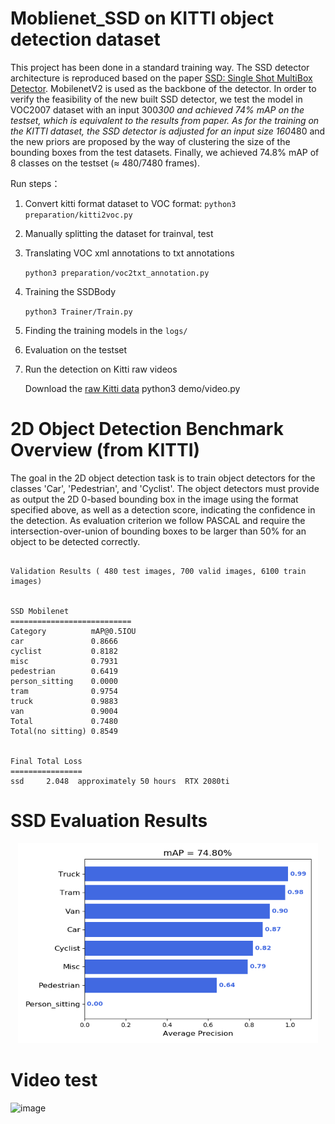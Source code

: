 Moblienet_SSD on KITTI object detection dataset
===================================================

This project has been done in a standard training way. The SSD detector architecture is reproduced based on the paper [SSD: Single Shot MultiBox Detector](https://arxiv.org/abs/1512.02325). 
MobilenetV2 is used as the backbone of the detector. In order to verify the feasibility of the new built SSD detector, we test the model in VOC2007 dataset with an input 300*300 and achieved 74% mAP on the testset, which is equivalent to the results from paper.
As for the training on the KITTI dataset, the SSD detector is adjusted for an input size 160*480 and the new priors are proposed by the way of clustering the size of the bounding boxes from the test datasets. Finally, we achieved 74.8% mAP of 8 classes on the testset ($\approx$ 480/7480 frames). 

Run steps：

1. Convert kitti format dataset to VOC format:
    `python3 preparation/kitti2voc.py` 

2. Manually splitting the dataset for trainval, test
     
3. Translating VOC xml annotations to txt annotations

    `python3 preparation/voc2txt_annotation.py` 
    
4. Training the SSDBody

    `python3 Trainer/Train.py` 
    
5. Finding the training models in the `logs/`
    
6. Evaluation on the testset

7. Run the detection on Kitti raw videos

    Download the [raw Kitti data](http://www.cvlibs.net/datasets/kitti/raw_data.php) 
    python3 demo/video.py



2D Object Detection Benchmark Overview (from KITTI)
===================================================

The goal in the 2D object detection task is to train object detectors for the
classes 'Car', 'Pedestrian', and 'Cyclist'. The object detectors must
provide as output the 2D 0-based bounding box in the image using the format
specified above, as well as a detection score, indicating the confidence
in the detection. As evaluation criterion we follow
PASCAL and require the intersection-over-union of bounding boxes to be
larger than 50% for an object to be detected correctly.

```

Validation Results ( 480 test images, 700 valid images, 6100 train images)


SSD Mobilenet
===========================
Category          mAP@0.5IOU
car               0.8666
cyclist           0.8182
misc              0.7931
pedestrian        0.6419
person_sitting    0.0000
tram              0.9754
truck             0.9883
van               0.9004
Total             0.7480
Total(no sitting) 0.8549


Final Total Loss
================
ssd     2.048  approximately 50 hours  RTX 2080ti

```

SSD Evaluation Results
===================================================

<p align="center">
    <img src="demo/mAP.png", width="480", height='320'>


Video test
===================================================
![image](demo/0047-drive.gif)
